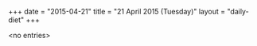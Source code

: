 +++
date = "2015-04-21"
title = "21 April 2015 (Tuesday)"
layout = "daily-diet"
+++

<p>&lt;no entries&gt;</p>